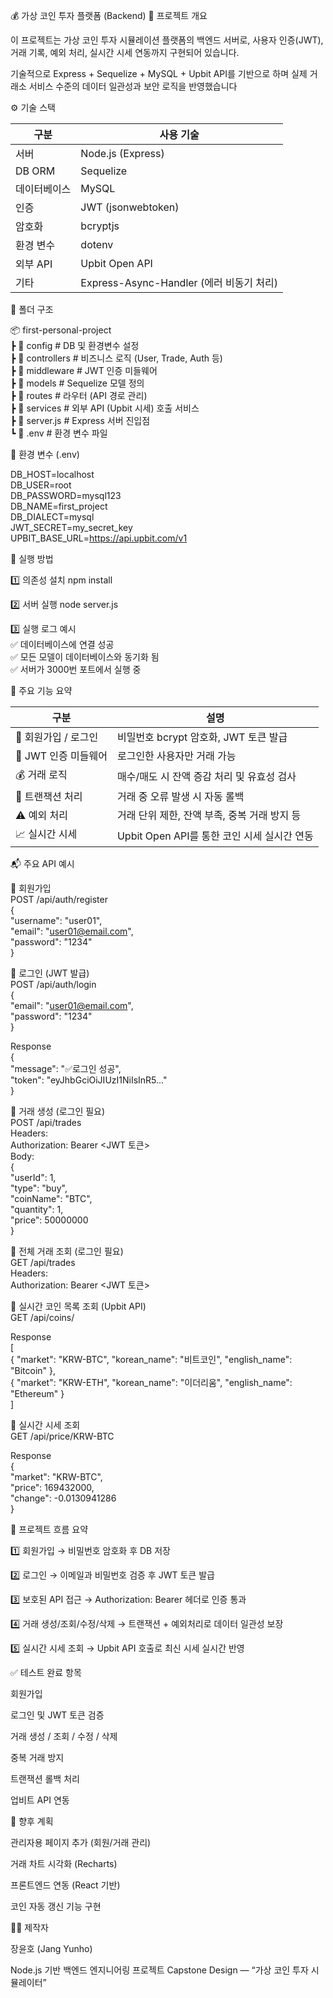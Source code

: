 💰 가상 코인 투자 플랫폼 (Backend)
🧾 프로젝트 개요

이 프로젝트는 가상 코인 투자 시뮬레이션 플랫폼의 백엔드 서버로,
사용자 인증(JWT), 거래 기록, 예외 처리, 실시간 시세 연동까지 구현되어 있습니다.

기술적으로 Express + Sequelize + MySQL + Upbit API를 기반으로 하며
실제 거래소 서비스 수준의 데이터 일관성과 보안 로직을 반영했습니다




⚙️ 기술 스택  

| 구분     | 사용 기술                             |
| ------ | --------------------------------- |
| 서버     | Node.js (Express)                 |
| DB ORM | Sequelize                         |
| 데이터베이스 | MySQL                             |
| 인증     | JWT (jsonwebtoken)                |
| 암호화    | bcryptjs                          |
| 환경 변수  | dotenv                            |
| 외부 API | Upbit Open API                    |
| 기타     | Express-Async-Handler (에러 비동기 처리) |




📁 폴더 구조

📦 first-personal-project  
 ┣ 📂 config          # DB 및 환경변수 설정  
 ┣ 📂 controllers     # 비즈니스 로직 (User, Trade, Auth 등)  
 ┣ 📂 middleware      # JWT 인증 미들웨어  
 ┣ 📂 models          # Sequelize 모델 정의  
 ┣ 📂 routes          # 라우터 (API 경로 관리)  
 ┣ 📂 services        # 외부 API (Upbit 시세) 호출 서비스  
 ┣ 📜 server.js       # Express 서버 진입점  
 ┗ 📜 .env            # 환경 변수 파일  




🔧 환경 변수 (.env)

DB_HOST=localhost  
DB_USER=root  
DB_PASSWORD=mysql123  
DB_NAME=first_project  
DB_DIALECT=mysql  
JWT_SECRET=my_secret_key  
UPBIT_BASE_URL=https://api.upbit.com/v1  




🚀 실행 방법

1️⃣ 의존성 설치
npm install

2️⃣ 서버 실행
node server.js

3️⃣ 실행 로그 예시  
✅ 데이터베이스에 연결 성공  
✅ 모든 모델이 데이터베이스와 동기화 됨  
✅ 서버가 3000번 포트에서 실행 중  




🧩 주요 기능 요약


| 구분             | 설명                              |
| -------------- | ------------------------------- |
| 👤 회원가입 / 로그인  | 비밀번호 bcrypt 암호화, JWT 토큰 발급      |
| 🔐 JWT 인증 미들웨어 | 로그인한 사용자만 거래 가능                 |
| 💰 거래 로직       | 매수/매도 시 잔액 증감 처리 및 유효성 검사       |
| 🔄 트랜잭션 처리     | 거래 중 오류 발생 시 자동 롤백              |
| ⚠️ 예외 처리       | 거래 단위 제한, 잔액 부족, 중복 거래 방지 등     |
| 📈 실시간 시세      | Upbit Open API를 통한 코인 시세 실시간 연동 |




📬 주요 API 예시

🔸 회원가입  
POST /api/auth/register  
{  
  "username": "user01",  
  "email": "user01@email.com",  
  "password": "1234"  
}  

🔸 로그인 (JWT 발급)  
POST /api/auth/login  
{  
  "email": "user01@email.com",  
  "password": "1234"  
}  

Response  
{  
  "message": "✅로그인 성공",  
  "token": "eyJhbGciOiJIUzI1NiIsInR5..."  
}  

🔸 거래 생성 (로그인 필요)  
POST /api/trades  
Headers:  
  Authorization: Bearer <JWT 토큰>  
Body:  
{  
  "userId": 1,  
  "type": "buy",  
  "coinName": "BTC",  
  "quantity": 1,  
  "price": 50000000  
}  

🔸 전체 거래 조회 (로그인 필요)  
GET /api/trades  
Headers:  
  Authorization: Bearer <JWT 토큰>  

🔸 실시간 코인 목록 조회 (Upbit API)  
GET /api/coins/  

Response  
[  
  { "market": "KRW-BTC", "korean_name": "비트코인", "english_name": "Bitcoin" },  
  { "market": "KRW-ETH", "korean_name": "이더리움", "english_name": "Ethereum" }  
]  

🔸 실시간 시세 조회  
GET /api/price/KRW-BTC  

Response  
{  
  "market": "KRW-BTC",  
  "price": 169432000,  
  "change": -0.0130941286  
}  




🧠 프로젝트 흐름 요약

1️⃣ 회원가입
→ 비밀번호 암호화 후 DB 저장

2️⃣ 로그인
→ 이메일과 비밀번호 검증 후 JWT 토큰 발급

3️⃣ 보호된 API 접근
→ Authorization: Bearer <token> 헤더로 인증 통과

4️⃣ 거래 생성/조회/수정/삭제
→ 트랜잭션 + 예외처리로 데이터 일관성 보장

5️⃣ 실시간 시세 조회
→ Upbit API 호출로 최신 시세 실시간 반영




✅ 테스트 완료 항목

 회원가입

 로그인 및 JWT 토큰 검증

 거래 생성 / 조회 / 수정 / 삭제

 중복 거래 방지

 트랜잭션 롤백 처리

 업비트 API 연동




 📘 향후 계획

관리자용 페이지 추가 (회원/거래 관리)

거래 차트 시각화 (Recharts)

프론트엔드 연동 (React 기반)

코인 자동 갱신 기능 구현




👨‍💻 제작자

장윤호 (Jang Yunho)

Node.js 기반 백엔드 엔지니어링 프로젝트
Capstone Design — “가상 코인 투자 시뮬레이터”